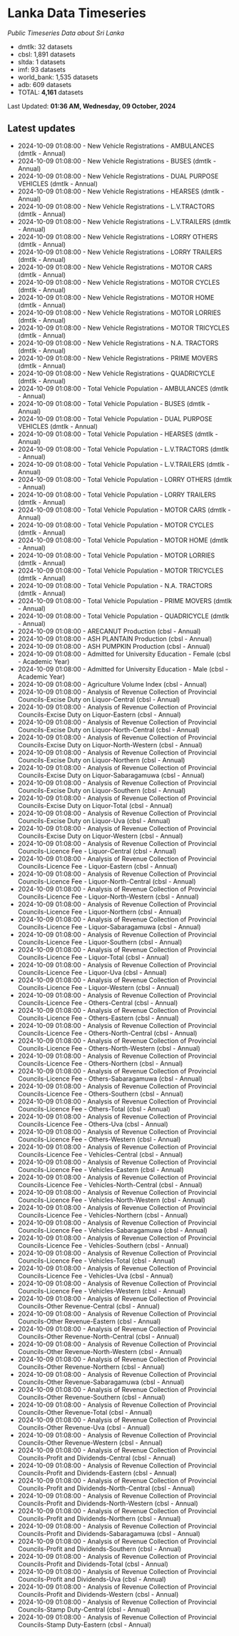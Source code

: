 # Lanka Data Timeseries
*Public Timeseries Data about Sri Lanka*

* dmtlk: 32 datasets
* cbsl: 1,891 datasets
* sltda: 1 datasets
* imf: 93 datasets
* world_bank: 1,535 datasets
* adb: 609 datasets
* TOTAL: **4,161** datasets

Last Updated: **01:36 AM, Wednesday, 09 October, 2024**

## Latest updates

* 2024-10-09 01:08:00 - New Vehicle Registrations - AMBULANCES (dmtlk - Annual)
* 2024-10-09 01:08:00 - New Vehicle Registrations - BUSES (dmtlk - Annual)
* 2024-10-09 01:08:00 - New Vehicle Registrations - DUAL PURPOSE VEHICLES (dmtlk - Annual)
* 2024-10-09 01:08:00 - New Vehicle Registrations - HEARSES (dmtlk - Annual)
* 2024-10-09 01:08:00 - New Vehicle Registrations - L.V.TRACTORS (dmtlk - Annual)
* 2024-10-09 01:08:00 - New Vehicle Registrations - L.V.TRAILERS (dmtlk - Annual)
* 2024-10-09 01:08:00 - New Vehicle Registrations - LORRY OTHERS (dmtlk - Annual)
* 2024-10-09 01:08:00 - New Vehicle Registrations - LORRY TRAILERS (dmtlk - Annual)
* 2024-10-09 01:08:00 - New Vehicle Registrations - MOTOR CARS (dmtlk - Annual)
* 2024-10-09 01:08:00 - New Vehicle Registrations - MOTOR CYCLES (dmtlk - Annual)
* 2024-10-09 01:08:00 - New Vehicle Registrations - MOTOR HOME (dmtlk - Annual)
* 2024-10-09 01:08:00 - New Vehicle Registrations - MOTOR LORRIES (dmtlk - Annual)
* 2024-10-09 01:08:00 - New Vehicle Registrations - MOTOR TRICYCLES (dmtlk - Annual)
* 2024-10-09 01:08:00 - New Vehicle Registrations - N.A. TRACTORS (dmtlk - Annual)
* 2024-10-09 01:08:00 - New Vehicle Registrations - PRIME MOVERS (dmtlk - Annual)
* 2024-10-09 01:08:00 - New Vehicle Registrations - QUADRICYCLE (dmtlk - Annual)
* 2024-10-09 01:08:00 - Total Vehicle Population - AMBULANCES (dmtlk - Annual)
* 2024-10-09 01:08:00 - Total Vehicle Population - BUSES (dmtlk - Annual)
* 2024-10-09 01:08:00 - Total Vehicle Population - DUAL PURPOSE VEHICLES (dmtlk - Annual)
* 2024-10-09 01:08:00 - Total Vehicle Population - HEARSES (dmtlk - Annual)
* 2024-10-09 01:08:00 - Total Vehicle Population - L.V.TRACTORS (dmtlk - Annual)
* 2024-10-09 01:08:00 - Total Vehicle Population - L.V.TRAILERS (dmtlk - Annual)
* 2024-10-09 01:08:00 - Total Vehicle Population - LORRY OTHERS (dmtlk - Annual)
* 2024-10-09 01:08:00 - Total Vehicle Population - LORRY TRAILERS (dmtlk - Annual)
* 2024-10-09 01:08:00 - Total Vehicle Population - MOTOR CARS (dmtlk - Annual)
* 2024-10-09 01:08:00 - Total Vehicle Population - MOTOR CYCLES (dmtlk - Annual)
* 2024-10-09 01:08:00 - Total Vehicle Population - MOTOR HOME (dmtlk - Annual)
* 2024-10-09 01:08:00 - Total Vehicle Population - MOTOR LORRIES (dmtlk - Annual)
* 2024-10-09 01:08:00 - Total Vehicle Population - MOTOR TRICYCLES (dmtlk - Annual)
* 2024-10-09 01:08:00 - Total Vehicle Population - N.A. TRACTORS (dmtlk - Annual)
* 2024-10-09 01:08:00 - Total Vehicle Population - PRIME MOVERS (dmtlk - Annual)
* 2024-10-09 01:08:00 - Total Vehicle Population - QUADRICYCLE (dmtlk - Annual)
* 2024-10-09 01:08:00 - ARECANUT Production (cbsl - Annual)
* 2024-10-09 01:08:00 - ASH PLANTAIN Production (cbsl - Annual)
* 2024-10-09 01:08:00 - ASH PUMPKIN Production (cbsl - Annual)
* 2024-10-09 01:08:00 - Admitted for University Education - Female (cbsl - Academic Year)
* 2024-10-09 01:08:00 - Admitted for University Education - Male (cbsl - Academic Year)
* 2024-10-09 01:08:00 - Agriculture Volume Index (cbsl - Annual)
* 2024-10-09 01:08:00 - Analysis of Revenue Collection of Provincial Councils-Excise Duty on Liquor-Central (cbsl - Annual)
* 2024-10-09 01:08:00 - Analysis of Revenue Collection of Provincial Councils-Excise Duty on Liquor-Eastern (cbsl - Annual)
* 2024-10-09 01:08:00 - Analysis of Revenue Collection of Provincial Councils-Excise Duty on Liquor-North-Central (cbsl - Annual)
* 2024-10-09 01:08:00 - Analysis of Revenue Collection of Provincial Councils-Excise Duty on Liquor-North-Western (cbsl - Annual)
* 2024-10-09 01:08:00 - Analysis of Revenue Collection of Provincial Councils-Excise Duty on Liquor-Northern (cbsl - Annual)
* 2024-10-09 01:08:00 - Analysis of Revenue Collection of Provincial Councils-Excise Duty on Liquor-Sabaragamuwa (cbsl - Annual)
* 2024-10-09 01:08:00 - Analysis of Revenue Collection of Provincial Councils-Excise Duty on Liquor-Southern (cbsl - Annual)
* 2024-10-09 01:08:00 - Analysis of Revenue Collection of Provincial Councils-Excise Duty on Liquor-Total (cbsl - Annual)
* 2024-10-09 01:08:00 - Analysis of Revenue Collection of Provincial Councils-Excise Duty on Liquor-Uva (cbsl - Annual)
* 2024-10-09 01:08:00 - Analysis of Revenue Collection of Provincial Councils-Excise Duty on Liquor-Western (cbsl - Annual)
* 2024-10-09 01:08:00 - Analysis of Revenue Collection of Provincial Councils-Licence Fee - Liquor-Central (cbsl - Annual)
* 2024-10-09 01:08:00 - Analysis of Revenue Collection of Provincial Councils-Licence Fee - Liquor-Eastern (cbsl - Annual)
* 2024-10-09 01:08:00 - Analysis of Revenue Collection of Provincial Councils-Licence Fee - Liquor-North-Central (cbsl - Annual)
* 2024-10-09 01:08:00 - Analysis of Revenue Collection of Provincial Councils-Licence Fee - Liquor-North-Western (cbsl - Annual)
* 2024-10-09 01:08:00 - Analysis of Revenue Collection of Provincial Councils-Licence Fee - Liquor-Northern (cbsl - Annual)
* 2024-10-09 01:08:00 - Analysis of Revenue Collection of Provincial Councils-Licence Fee - Liquor-Sabaragamuwa (cbsl - Annual)
* 2024-10-09 01:08:00 - Analysis of Revenue Collection of Provincial Councils-Licence Fee - Liquor-Southern (cbsl - Annual)
* 2024-10-09 01:08:00 - Analysis of Revenue Collection of Provincial Councils-Licence Fee - Liquor-Total (cbsl - Annual)
* 2024-10-09 01:08:00 - Analysis of Revenue Collection of Provincial Councils-Licence Fee - Liquor-Uva (cbsl - Annual)
* 2024-10-09 01:08:00 - Analysis of Revenue Collection of Provincial Councils-Licence Fee - Liquor-Western (cbsl - Annual)
* 2024-10-09 01:08:00 - Analysis of Revenue Collection of Provincial Councils-Licence Fee - Others-Central (cbsl - Annual)
* 2024-10-09 01:08:00 - Analysis of Revenue Collection of Provincial Councils-Licence Fee - Others-Eastern (cbsl - Annual)
* 2024-10-09 01:08:00 - Analysis of Revenue Collection of Provincial Councils-Licence Fee - Others-North-Central (cbsl - Annual)
* 2024-10-09 01:08:00 - Analysis of Revenue Collection of Provincial Councils-Licence Fee - Others-North-Western (cbsl - Annual)
* 2024-10-09 01:08:00 - Analysis of Revenue Collection of Provincial Councils-Licence Fee - Others-Northern (cbsl - Annual)
* 2024-10-09 01:08:00 - Analysis of Revenue Collection of Provincial Councils-Licence Fee - Others-Sabaragamuwa (cbsl - Annual)
* 2024-10-09 01:08:00 - Analysis of Revenue Collection of Provincial Councils-Licence Fee - Others-Southern (cbsl - Annual)
* 2024-10-09 01:08:00 - Analysis of Revenue Collection of Provincial Councils-Licence Fee - Others-Total (cbsl - Annual)
* 2024-10-09 01:08:00 - Analysis of Revenue Collection of Provincial Councils-Licence Fee - Others-Uva (cbsl - Annual)
* 2024-10-09 01:08:00 - Analysis of Revenue Collection of Provincial Councils-Licence Fee - Others-Western (cbsl - Annual)
* 2024-10-09 01:08:00 - Analysis of Revenue Collection of Provincial Councils-Licence Fee - Vehicles-Central (cbsl - Annual)
* 2024-10-09 01:08:00 - Analysis of Revenue Collection of Provincial Councils-Licence Fee - Vehicles-Eastern (cbsl - Annual)
* 2024-10-09 01:08:00 - Analysis of Revenue Collection of Provincial Councils-Licence Fee - Vehicles-North-Central (cbsl - Annual)
* 2024-10-09 01:08:00 - Analysis of Revenue Collection of Provincial Councils-Licence Fee - Vehicles-North-Western (cbsl - Annual)
* 2024-10-09 01:08:00 - Analysis of Revenue Collection of Provincial Councils-Licence Fee - Vehicles-Northern (cbsl - Annual)
* 2024-10-09 01:08:00 - Analysis of Revenue Collection of Provincial Councils-Licence Fee - Vehicles-Sabaragamuwa (cbsl - Annual)
* 2024-10-09 01:08:00 - Analysis of Revenue Collection of Provincial Councils-Licence Fee - Vehicles-Southern (cbsl - Annual)
* 2024-10-09 01:08:00 - Analysis of Revenue Collection of Provincial Councils-Licence Fee - Vehicles-Total (cbsl - Annual)
* 2024-10-09 01:08:00 - Analysis of Revenue Collection of Provincial Councils-Licence Fee - Vehicles-Uva (cbsl - Annual)
* 2024-10-09 01:08:00 - Analysis of Revenue Collection of Provincial Councils-Licence Fee - Vehicles-Western (cbsl - Annual)
* 2024-10-09 01:08:00 - Analysis of Revenue Collection of Provincial Councils-Other Revenue-Central (cbsl - Annual)
* 2024-10-09 01:08:00 - Analysis of Revenue Collection of Provincial Councils-Other Revenue-Eastern (cbsl - Annual)
* 2024-10-09 01:08:00 - Analysis of Revenue Collection of Provincial Councils-Other Revenue-North-Central (cbsl - Annual)
* 2024-10-09 01:08:00 - Analysis of Revenue Collection of Provincial Councils-Other Revenue-North-Western (cbsl - Annual)
* 2024-10-09 01:08:00 - Analysis of Revenue Collection of Provincial Councils-Other Revenue-Northern (cbsl - Annual)
* 2024-10-09 01:08:00 - Analysis of Revenue Collection of Provincial Councils-Other Revenue-Sabaragamuwa (cbsl - Annual)
* 2024-10-09 01:08:00 - Analysis of Revenue Collection of Provincial Councils-Other Revenue-Southern (cbsl - Annual)
* 2024-10-09 01:08:00 - Analysis of Revenue Collection of Provincial Councils-Other Revenue-Total (cbsl - Annual)
* 2024-10-09 01:08:00 - Analysis of Revenue Collection of Provincial Councils-Other Revenue-Uva (cbsl - Annual)
* 2024-10-09 01:08:00 - Analysis of Revenue Collection of Provincial Councils-Other Revenue-Western (cbsl - Annual)
* 2024-10-09 01:08:00 - Analysis of Revenue Collection of Provincial Councils-Profit and Dividends-Central (cbsl - Annual)
* 2024-10-09 01:08:00 - Analysis of Revenue Collection of Provincial Councils-Profit and Dividends-Eastern (cbsl - Annual)
* 2024-10-09 01:08:00 - Analysis of Revenue Collection of Provincial Councils-Profit and Dividends-North-Central (cbsl - Annual)
* 2024-10-09 01:08:00 - Analysis of Revenue Collection of Provincial Councils-Profit and Dividends-North-Western (cbsl - Annual)
* 2024-10-09 01:08:00 - Analysis of Revenue Collection of Provincial Councils-Profit and Dividends-Northern (cbsl - Annual)
* 2024-10-09 01:08:00 - Analysis of Revenue Collection of Provincial Councils-Profit and Dividends-Sabaragamuwa (cbsl - Annual)
* 2024-10-09 01:08:00 - Analysis of Revenue Collection of Provincial Councils-Profit and Dividends-Southern (cbsl - Annual)
* 2024-10-09 01:08:00 - Analysis of Revenue Collection of Provincial Councils-Profit and Dividends-Total (cbsl - Annual)
* 2024-10-09 01:08:00 - Analysis of Revenue Collection of Provincial Councils-Profit and Dividends-Uva (cbsl - Annual)
* 2024-10-09 01:08:00 - Analysis of Revenue Collection of Provincial Councils-Profit and Dividends-Western (cbsl - Annual)
* 2024-10-09 01:08:00 - Analysis of Revenue Collection of Provincial Councils-Stamp Duty-Central (cbsl - Annual)
* 2024-10-09 01:08:00 - Analysis of Revenue Collection of Provincial Councils-Stamp Duty-Eastern (cbsl - Annual)